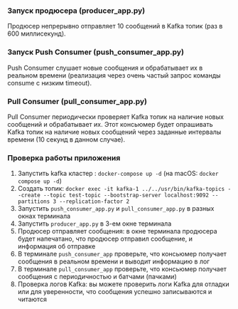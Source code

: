 ### Запуск продюсера (producer_app.py)
Продюсер непрерывно отправляет 10 сообщений в Kafka топик (раз в 600 
миллисекунд).

### Запуск Push Consumer (push_consumer_app.py)
Push Consumer слушает новые сообщения и обрабатывает их в реальном времени 
(реализация через очень частый запрос команды consume с низким timeout).

###  Pull Consumer (pull_consumer_app.py)
Pull Consumer периодически проверяет Kafka топик на наличие новых сообщений 
и обрабатывает их. Этот консьюмер будет опрашивать Kafka топик на наличие 
новых сообщений через заданные интервалы времени (10 секунд в данном случае).

### Проверка работы приложения
1. Запустить kafka кластер : ```docker-compose up -d``` (на macOS: ```docker 
compose up -d```)
2. Создать топик: ```docker exec -it kafka-1 ../../usr/bin/kafka-topics --create --topic test-topic --bootstrap-server localhost:9092 --partitions 3 --replication-factor 2```
3. Запустить `push_consumer_app.py` и `pull_consumer_app.py` в разных окнах
   терминала
4. Запустить `producer_app.py` в 3-ем окне терминала
5. Продюсер отправляет сообщения: в окне терминала продюсера будет 
   напечатано, что продюсер отправил сообщение, и информация об отправке
6. В терминале `push_consumer_app` проверьте, что консьюмер получает 
   сообщения в реальном времени и выводит информацию в лог
7. В терминале `pull_consumer_app` проверьте, что консьюмер получает 
   сообщения с периодичностью и батчами (пачками)
8. Проверка логов Kafka: вы можете проверить логи Kafka для отладки или для 
   уверенности, что сообщения успешно записываются и читаются

